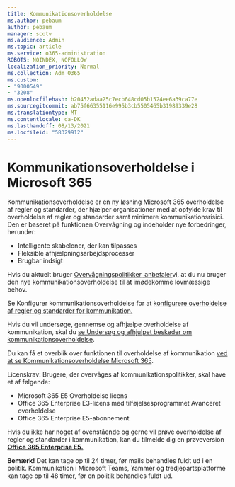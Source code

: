 ```yaml
---
title: Kommunikationsoverholdelse
ms.author: pebaum
author: pebaum
manager: scotv
ms.audience: Admin
ms.topic: article
ms.service: o365-administration
ROBOTS: NOINDEX, NOFOLLOW
localization_priority: Normal
ms.collection: Adm_O365
ms.custom:
- "9000549"
- "3208"
ms.openlocfilehash: b20452adaa25c7ecb648cd05b1524ee6a39ca77e
ms.sourcegitcommit: ab75f66355116e995b3cb5505465b31989339e28
ms.translationtype: MT
ms.contentlocale: da-DK
ms.lasthandoff: 08/13/2021
ms.locfileid: "58329912"
---
```

# <a name="communication-compliance-in-microsoft-365"></a>Kommunikationsoverholdelse i Microsoft 365

Kommunikationsoverholdelse er en ny løsning Microsoft 365 overholdelse af regler og standarder, der hjælper organisationer med at opfylde krav til overholdelse af regler og standarder samt minimere kommunikationsrisici. Den er baseret på funktionen Overvågning og indeholder nye forbedringer, herunder:

- Intelligente skabeloner, der kan tilpasses
- Fleksible afhjælpningsarbejdsprocesser
- Brugbar indsigt

Hvis du aktuelt bruger [Overvågningspolitikker, anbefaler](https://docs.microsoft.com/microsoft-365/compliance/supervision-policies)vi, at du nu bruger den nye kommunikationsoverholdelse til at imødekomme lovmæssige behov.

Se Konfigurer kommunikationsoverholdelse for at [konfigurere overholdelse af regler og standarder for kommunikation.](https://docs.microsoft.com/microsoft-365/compliance/communication-compliance-configure)

Hvis du vil undersøge, gennemse og afhjælpe overholdelse af kommunikation, skal du [se Undersøg og afhjulpet beskeder om kommunikationsoverholdelse](https://docs.microsoft.com/microsoft-365/compliance/communication-compliance-investigate-remediate).

Du kan få et overblik over funktionen til overholdelse af kommunikation [ved at se Kommunikationsoverholdelse Microsoft 365](https://docs.microsoft.com/microsoft-365/compliance/communication-compliance).

Licenskrav: Brugere, der overvåges af kommunikationspolitikker, skal have et af følgende:

- Microsoft 365 E5 Overholdelse licens
- Office 365 Enterprise E3-licens med tilføjelsesprogrammet Avanceret overholdelse
- Office 365 Enterprise E5-abonnement

Hvis du ikke har noget af ovenstående og gerne vil prøve overholdelse af regler og standarder i kommunikation, kan du tilmelde dig en prøveversion **[Office 365 Enterprise E5.](https://go.microsoft.com/fwlink/p/?LinkID=698279)**

**Bemærk!** Det kan tage op til 24 timer, før mails behandles fuldt ud i en politik. Kommunikation i Microsoft Teams, Yammer og tredjepartsplatforme kan tage op til 48 timer, før en politik behandles fuldt ud.
